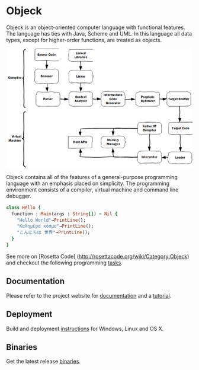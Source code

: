 # Objeck
Objeck is an object-oriented computer language with functional features. The language has ties with Java, Scheme and UML. In this language all data types, except for higher-order functions, are treated as objects.

![alt text](images/design1.png "Compiler & VM")

Objeck contains all of the features of a general-purpose programming language with an emphasis placed on simplicity. The programming environment consists of a compiler, virtual machine and command line debugger.

```ruby
class Hello {
  function : Main(args : String[]) ~ Nil {
    "Hello World"→PrintLine();
    "Καλημέρα κόσμε"→PrintLine();
    "こんにちは 世界"→PrintLine();
  }
}
```

See more on [Rosetta Code] (http://rosettacode.org/wiki/Category:Objeck) and checkout the following programming [tasks](programs/rc).

## Documentation
Please refer to the project website for [documentation](http://www.objeck.org/documentation/) and a [tutorial](http://www.objeck.org/tutorial/).

## Deployment

Build and deployment [instructions](http://www.objeck.org/developers/) for Windows, Linux and OS X. 

## Binaries
Get the latest release [binaries](https://sourceforge.net/projects/objeck-lang/).
